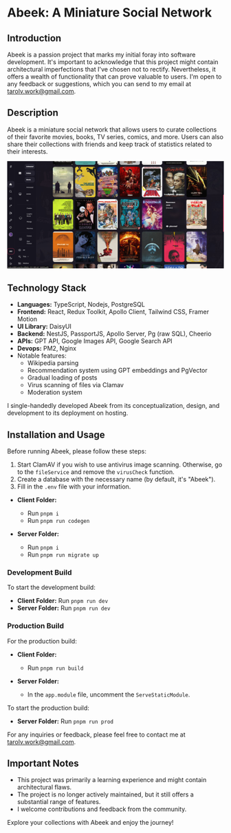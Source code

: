 # Abeek: A Miniature Social Network

## Introduction

Abeek is a passion project that marks my initial foray into software development. It's important to acknowledge that this project might contain architectural imperfections that I've chosen not to rectify. Nevertheless, it offers a wealth of functionality that can prove valuable to users. I'm open to any feedback or suggestions, which you can send to my email at tarolv.work@gmail.com.

## Description

Abeek is a miniature social network that allows users to curate collections of their favorite movies, books, TV series, comics, and more. Users can also share their collections with friends and keep track of statistics related to their interests.

![screenshot](/screenshot.jpg)

## Technology Stack

- **Languages:** TypeScript, Nodejs, PostgreSQL
- **Frontend:** React, Redux Toolkit, Apollo Client, Tailwind CSS, Framer Motion
- **UI Library:** DaisyUI
- **Backend:** NestJS, PassportJS, Apollo Server, Pg (raw SQL), Cheerio
- **APIs:** GPT API, Google Images API, Google Search API
- **Devops:** PM2, Nginx
- Notable features:
  - Wikipedia parsing
  - Recommendation system using GPT embeddings and PgVector
  - Gradual loading of posts
  - Virus scanning of files via Clamav
  - Moderation system

I single-handedly developed Abeek from its conceptualization, design, and development to its deployment on hosting.

## Installation and Usage

Before running Abeek, please follow these steps:

1. Start ClamAV if you wish to use antivirus image scanning. Otherwise, go to the `fileService` and remove the `virusCheck` function.
2. Create a database with the necessary name (by default, it's "Abeek").
3. Fill in the `.env` file with your information.

- **Client Folder:**
  - Run `pnpm i`
  - Run `pnpm run codegen`
  
- **Server Folder:**
  - Run `pnpm i`
  - Run `pnpm run migrate up`

### Development Build

To start the development build:

- **Client Folder:** Run `pnpm run dev`
- **Server Folder:** Run `pnpm run dev`

### Production Build

For the production build:

- **Client Folder:**
  - Run `pnpm run build`

- **Server Folder:**
  - In the `app.module` file, uncomment the `ServeStaticModule`.

To start the production build:

- **Server Folder:** Run `pnpm run prod`

For any inquiries or feedback, please feel free to contact me at tarolv.work@gmail.com.

## Important Notes

- This project was primarily a learning experience and might contain architectural flaws.
- The project is no longer actively maintained, but it still offers a substantial range of features.
- I welcome contributions and feedback from the community.

Explore your collections with Abeek and enjoy the journey!
